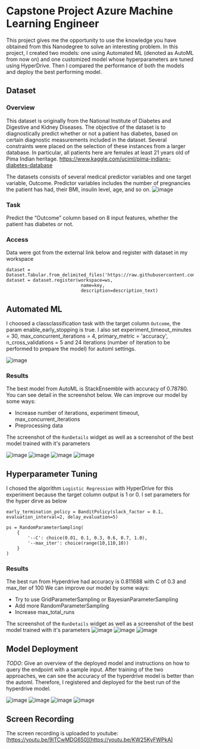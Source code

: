 # Capstone Project Azure Machine Learning Engineer

This project gives me the opportunity to use the knowledge you have obtained from this Nanodegree to solve an interesting problem. In this project, I created two models: one using Automated ML (denoted as AutoML from now on) and one customized model whose hyperparameters are tuned using HyperDrive. Then I compared the performance of both the models and deploy the best performing model.

## Dataset

### Overview

This dataset is originally from the National Institute of Diabetes and Digestive and Kidney Diseases. The objective of the dataset is to diagnostically predict whether or not a patient has diabetes, based on certain diagnostic measurements included in the dataset. Several constraints were placed on the selection of these instances from a larger database. In particular, all patients here are females at least 21 years old of Pima Indian heritage.
https://www.kaggle.com/uciml/pima-indians-diabetes-database

The datasets consists of several medical predictor variables and one target variable, Outcome. Predictor variables includes the number of pregnancies the patient has had, their BMI, insulin level, age, and so on.
![image](./Images/1.2.png)

### Task

Predict the “Outcome” column based on 8 input features, whether the patient has diabetes or not.

### Access

Data were got from the external link below and register with dataset in my workspace

```
dataset = Dataset.Tabular.from_delimited_files('https://raw.githubusercontent.com/dokiem/AZMLFinalProject/main/diabetes.csv')        
dataset = dataset.register(workspace=ws,
                            name=key,
                            description=description_text)
```

## Automated ML

I choosed a classclassification task with the target column `Outcome`, the param enable_early_stopping is true. 
I also set experiment_timeout_minutes = 30, max_concurrent_iterations = 4, primary_metric = 'accuracy', n_cross_validations = 5 and 24 iterations (number of iteration to be performed to prepare the model) for automl settings. 

![image](./Images/1.1.png)

### Results

The best model from AutoML is StackEnsemble with accuracy of 0.78780. You can see detail in the screenshot below.
We can improve our model by some ways:
- Increase number of iterations, experiment timeout, max_concurrent_iterations
- Preprocessing data

The screenshot of the `RunDetails` widget as well as a screenshot of the best model trained with it's parameters

![image](./Images/5.1.png)
![image](./Images/5.2.1.png)
![image](./Images/5.2.3.png)
![image](./Images/5.3.png)

## Hyperparameter Tuning

I chosed the algorithm `Logistic Regression` with HyperDrive for this experiment because the target column output is 1 or 0. 
I set parameters for the hyper dirve as below

```
early_termination_policy = BanditPolicy(slack_factor = 0.1, evaluation_interval=2, delay_evaluation=5)

ps = RandomParameterSampling(
    {
        '--C': choice(0.01, 0.1, 0.3, 0.6, 0.7, 1.0),
        '--max_iter': choice(range(10,110,10))
    }
)
```
### Results
The best run from Hyperdrive had accuracy is 0.811688 with C of 0.3 and max_iter of 100
We can improve our model by some ways:
- Try to use GridParameterSampling or BayesianParameterSampling
- Add more RandomParameterSampling
- Increase max_total_runs

The screenshot of the `RunDetails` widget as well as a screenshot of the best model trained with it's parameters
![image](./Images/6.1.png)
![image](./Images/6.3.png)
![image](./Images/6.4.png)

## Model Deployment

*TODO*: Give an overview of the deployed model and instructions on how to query the endpoint with a sample input.
After training of the two approaches, we can see the accuracy of the hyperdrive model is better than the automl. Therefore, I registered and deployed for the best run of the hyperdrive model.

![image](./Images/6.5.png)
![image](./Images/6.6.png)
![image](./Images/6.7.png)
![image](./Images/6.8.png)

## Screen Recording
The screen recording is uploaded to youtube: [https://youtu.be/9lTCwMDG650](https://youtu.be/KW25KyFWPkA)
